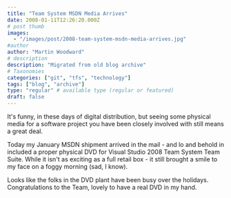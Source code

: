```yaml
---
title: "Team System MSDN Media Arrives"
date: 2008-01-11T12:26:20.000Z
# post thumb
images:
  - "/images/post/2008-team-system-msdn-media-arrives.jpg"
#author
author: "Martin Woodward"
# description
description: "Migrated from old blog archive"
# Taxonomies
categories: ["git", "tfs", "technology"]
tags: ["blog", "archive"]
type: "regular" # available type (regular or featured)
draft: false
---
```


It's funny, in these days of digital distribution, but seeing some physical media for a software project you have been closely involved with still means a great deal.

Today my January MSDN shipment arrived in the mail - and lo and behold in included a proper physical DVD for Visual Studio 2008 Team System Team Suite. While it isn't as exciting as a full retail box - it still brought a smile to my face on a foggy morning (sad, I know).

Looks like the folks in the DVD plant have been busy over the holidays. Congratulations to the Team, lovely to have a real DVD in my hand.
